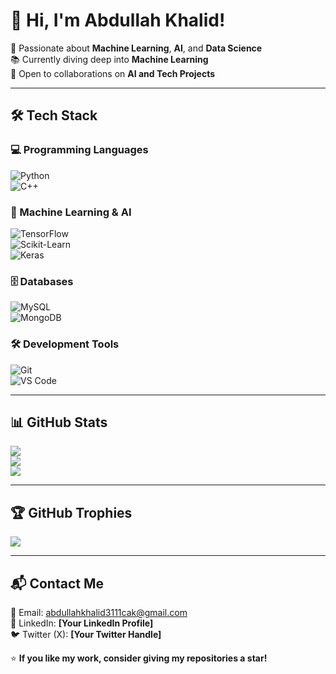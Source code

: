 # 👋 Hi, I'm Abdullah Khalid!

🚀 Passionate about **Machine Learning**, **AI**, and **Data Science**  
📚 Currently diving deep into **Machine Learning**  
🤝 Open to collaborations on **AI and Tech Projects**  

---

## 🛠️ Tech Stack  

### 💻 Programming Languages  
![Python](https://img.shields.io/badge/Python-3776AB?style=for-the-badge&logo=python&logoColor=white)  
![C++](https://img.shields.io/badge/C++-00599C?style=for-the-badge&logo=c%2B%2B&logoColor=white)  

### 🧠 Machine Learning & AI  
![TensorFlow](https://img.shields.io/badge/TensorFlow-FF6F00?style=for-the-badge&logo=tensorflow&logoColor=white)  
![Scikit-Learn](https://img.shields.io/badge/Scikit%20Learn-F7931E?style=for-the-badge&logo=scikit-learn&logoColor=white)  
![Keras](https://img.shields.io/badge/Keras-D00000?style=for-the-badge&logo=keras&logoColor=white)  

### 🗄️ Databases  
![MySQL](https://img.shields.io/badge/MySQL-4479A1?style=for-the-badge&logo=mysql&logoColor=white)  
![MongoDB](https://img.shields.io/badge/MongoDB-47A248?style=for-the-badge&logo=mongodb&logoColor=white)  

### 🛠️ Development Tools  
![Git](https://img.shields.io/badge/Git-F05032?style=for-the-badge&logo=git&logoColor=white)  
![VS Code](https://img.shields.io/badge/VS%20Code-007ACC?style=for-the-badge&logo=visual-studio-code&logoColor=white)  

---

## 📊 GitHub Stats  

![](https://github-readme-stats.vercel.app/api?username=abdullah192ML&theme=default&hide_border=false&include_all_commits=false&count_private=true)  
![](https://github-readme-streak-stats.herokuapp.com/?user=abdullah192ML&theme=default&hide_border=false)  
![](https://github-readme-stats.vercel.app/api/top-langs/?username=abdullah192ML&theme=default&hide_border=false&layout=compact)  

---

## 🏆 GitHub Trophies  
![](https://github-profile-trophy.vercel.app/?username=abdullah192ML&theme=onedark&no-frame=false&no-bg=true&margin-w=4)  

---

## 📬 Contact Me  
📧 Email: [abdullahkhalid3111cak@gmail.com](mailto:abdullahkhalid3111cak@gmail.com)  
🔗 LinkedIn: **[Your LinkedIn Profile]**  
🐦 Twitter (X): **[Your Twitter Handle]**  

⭐ **If you like my work, consider giving my repositories a star!**  
